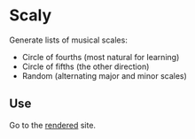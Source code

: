 # Scaly

Generate lists of musical scales:

- Circle of fourths (most natural for learning)
- Circle of fifths (the other direction)
- Random (alternating major and minor scales)

## Use

Go to the [rendered](https://hildjj.github.io/scaly/) site.
